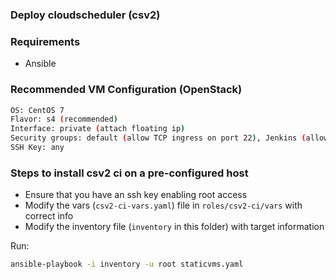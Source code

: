 ### Deploy cloudscheduler (csv2)

### Requirements

- Ansible

### Recommended VM Configuration (OpenStack)

```sh
OS: CentOS 7
Flavor: s4 (recommended)
Interface: private (attach floating ip)
Security groups: default (allow TCP ingress on port 22), Jenkins (allow TCP ingress on port 8080)
SSH Key: any	
```

### Steps to install csv2 ci on a pre-configured host

- Ensure that you have an ssh key enabling root access
- Modify the vars (`csv2-ci-vars.yaml`) file in `roles/csv2-ci/vars` with correct info
- Modify the inventory file (`inventory` in this folder) with target information

Run:

```sh
ansible-playbook -i inventory -u root staticvms.yaml
```


